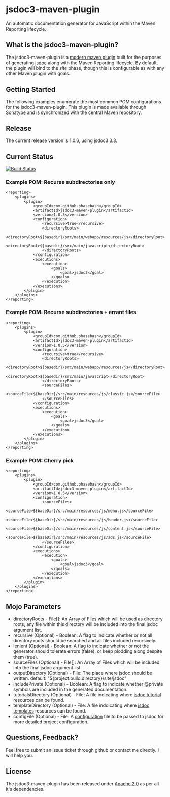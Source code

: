 jsdoc3-maven-plugin
===================

An automatic documentation generator for JavaScript within the Maven Reporting lifecycle.

## What is the jsdoc3-maven-plugin? ##
The jsdoc3-maven-plugin is a [modern maven plugin](http://maven.apache.org/plugin-tools/maven-plugin-plugin/examples/using-annotations.html)
built for the purposes of generating [jsdoc](http://usejsdoc.org/) along with the Maven Reporting lifecycle.  By default, the
plugin will bind to the _site_ phase, though this is configurable as with any other Maven plugin with goals.

## Getting Started ##
The following examples enumerate the most common POM configurations for the jsdoc3-maven-plugin.  This plugin is made
available through [Sonatype](http://www.sonatype.org/) and is synchronized with the central Maven repository.

## Release ##
The current release version is 1.0.6, using jsdoc3 [3.3](https://github.com/jsdoc3/jsdoc/branches/releases/3.3).

## Current Status ##
[![Build Status](https://travis-ci.org/phasebash/jsdoc3-maven-plugin.png)](https://travis-ci.org/phasebash/jsdoc3-maven-plugin)

### Example POM: Recurse subdirectories only ##
    <reporting>
        <plugins>
            <plugin>
                <groupId>com.github.phasebash</groupId>
                <artifactId>jsdoc3-maven-plugin</artifactId>
                <version>1.0.5</version>
                <configuration>
                    <recursive>true</recursive>
                    <directoryRoots>
                        <directoryRoot>${basedir}/src/main/webapp/resources/js</directoryRoot>
                        <directoryRoot>${basedir}/src/main/javascript</directoryRoot>
                    </directoryRoots>
                </configuration>
                <executions>
                    <execution>
                        <goals>
                            <goal>jsdoc3</goal>
                        </goals>
                    </execution>
                </executions>
            </plugin>
        </plugins>
    </reporting>

### Example POM: Recurse subdirectories + errant files ##
    <reporting>
        <plugins>
            <plugin>
                <groupId>com.github.phasebash</groupId>
                <artifactId>jsdoc3-maven-plugin</artifactId>
                <version>1.0.5</version>
                <configuration>
                    <recursive>true</recursive>
                    <directoryRoots>
                        <directoryRoot>${basedir}/src/main/webapp/resources/js</directoryRoot>
                        <directoryRoot>${basedir}/src/main/javascript</directoryRoot>
                    </directoryRoots>
                    <sourceFiles>
                        <sourceFile>${baseDir}/src/main/resources/js/classic.js</sourceFile>
                    </sourceFiles>
                </configuration>
                <executions>
                    <execution>
                        <goals>
                            <goal>jsdoc3</goal>
                        </goals>
                    </execution>
                </executions>
            </plugin>
        </plugins>
    </reporting>

### Example POM: Cherry pick ##
    <reporting>
        <plugins>
            <plugin>
                <groupId>com.github.phasebash</groupId>
                <artifactId>jsdoc3-maven-plugin</artifactId>
                <version>1.0.5</version>
                <configuration>
                    <sourceFiles>
                        <sourceFile>${baseDir}/src/main/resources/js/menu.js</sourceFile>
                        <sourceFile>${baseDir}/src/main/resources/js/header.js</sourceFile>
                        <sourceFile>${baseDir}/src/main/resources/js/content.js</sourceFile>
                        <sourceFile>${baseDir}/src/main/resources/js/ads.js</sourceFile>
                    </sourceFiles>
                </configuration>
                <executions>
                    <execution>
                        <goals>
                            <goal>jsdoc3</goal>
                        </goals>
                    </execution>
                </executions>
            </plugin>
        </plugins>
    </reporting>

## Mojo Parameters ##
* directoryRoots - File[]: An Array of Files which will be used as directory roots, any file within this directory will be included into the final jsdoc argument list.
* recursive (Optional) - Boolean: A flag to indicate whether or not all directory roots should be searched and all files included recursively.
* lenient (Optional) - Boolean: A flag to indicate whether or not the generator should tolerate errors (false), or keep plodding along despite them (true).
* sourceFiles (Optional) - File[]: An Array of Files which will be included into the final jsdoc argument list.
* outputDirectory (Optional) - File: The place where jsdoc should be written.  default: "${project.build.directory}/site/jsdoc"
* includePrivate (Optional) - Boolean: A flag to indicate whether @private symbols are included in the generated documentation.
* tutorialsDirectory (Optional) - File: A file indicating where [jsdoc tutorial](http://usejsdoc.org/about-tutorials.html) resources can be found.
* templateDirectory (Optional) - File: A file inddicating where [jsdoc templates]() resources can be found.
* configFile (Optional) - File: A [configuration](http://usejsdoc.org/about-configuring-jsdoc.html#configuration-file) file to be passed to jsdoc for more detailed project configuration.

## Questions, Feedback? ##
Feel free to submit an issue ticket through github or contact me directly.  I will help you.

## License ##
The jsdoc3-maven-plugin has been released under [Apache 2.0](https://github.com/phasebash/jsdoc3-maven-plugin/blob/master/LICENSE.md) as per all it's dependencies.

